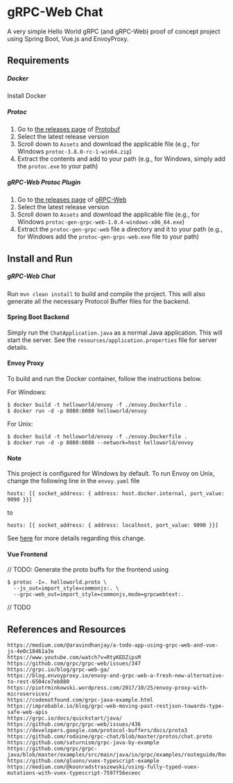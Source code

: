 # gRPC-Web Chat
A very simple Hello World gRPC (and gRPC-Web) proof of concept project using Spring Boot, Vue.js and EnvoyProxy. 

## Requirements

##### Docker
Install Docker

##### Protoc
1. Go to [the releases page](https://github.com/protocolbuffers/protobuf/releases)  of [Protobuf](https://github.com/protocolbuffers/protobuf)
2. Select the latest release version
3. Scroll down to `Assets` and download the applicable file (e.g., for Windows `protoc-3.8.0-rc-1-win64.zip`)
4. Extract the contents and add to your path (e.g., for Windows, simply add the `protoc.exe` to your path)

##### gRPC-Web Protoc Plugin
1. Go to [the releases page](https://github.com/grpc/grpc-web/releases)  of [gRPC-Web](https://github.com/grpc/grpc-web)
2. Select the latest release version
3. Scroll down to `Assets` and download the applicable file (e.g., for Windows `protoc-gen-grpc-web-1.0.4-windows-x86_64.exe`)
4. Extract the `protoc-gen-grpc-web` file a directory and it to your path (e.g., for Windows add the `protoc-gen-grpc-web.exe` file to your path) 

## Install and Run

##### gRPC-Web Chat
Run `mvn clean install` to build and compile the project. This will also generate all the necessary Protocol Buffer files for the backend.

#### Spring Boot Backend
Simply run the `ChatApplication.java` as a normal Java application. This will start the server. See the `resources/application.properties` file for server details.

#### Envoy Proxy
To build and run the Docker container, follow the instructions below. 

For Windows:

    $ docker build -t helloworld/envoy -f ./envoy.Dockerfile .
    $ docker run -d -p 8080:8080 helloworld/envoy
    
For Unix:

    $ docker build -t helloworld/envoy -f ./envoy.Dockerfile .
    $ docker run -d -p 8080:8080 --network=host helloworld/envoy
    
#### Note
This project is configured for Windows by default. To run Envoy on Unix, change the following line in the `envoy.yaml` file 

    hosts: [{ socket_address: { address: host.docker.internal, port_value: 9090 }}]
to 

    hosts: [{ socket_address: { address: localhost, port_value: 9090 }}]

See [here](https://github.com/grpc/grpc-web/issues/436) for more details regarding this change.

#### Vue Frontend

// TODO: Generate the proto buffs for the frontend using

    $ protoc -I=. helloworld.proto \
      --js_out=import_style=commonjs:. \
      --grpc-web_out=import_style=commonjs,mode=grpcwebtext:.
// TODO
## References and Resources
    https://medium.com/@aravindhanjay/a-todo-app-using-grpc-web-and-vue-js-4e0c18461a3e
    https://www.youtube.com/watch?v=RtyKEDZipsM
    https://github.com/grpc/grpc-web/issues/347
    https://grpc.io/blog/grpc-web-ga/
    https://blog.envoyproxy.io/envoy-and-grpc-web-a-fresh-new-alternative-to-rest-6504ce7eb880
    https://piotrminkowski.wordpress.com/2017/10/25/envoy-proxy-with-microservices/
    https://codenotfound.com/grpc-java-example.html
    https://improbable.io/blog/grpc-web-moving-past-restjson-towards-type-safe-web-apis
    https://grpc.io/docs/quickstart/java/
    https://github.com/grpc/grpc-web/issues/436
    https://developers.google.com/protocol-buffers/docs/proto3
    https://github.com/rodaine/grpc-chat/blob/master/protos/chat.proto
    https://github.com/saturnism/grpc-java-by-example
    https://github.com/grpc/grpc-java/blob/master/examples/src/main/java/io/grpc/examples/routeguide/RouteGuideServer.java
    https://github.com/gluons/vuex-typescript-example
    https://medium.com/@koonradstraszewski/using-fully-typed-vuex-mutations-with-vuex-typescript-7597f56eceec
